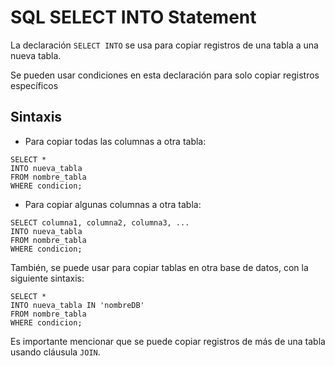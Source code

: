 # SQL SELECT INTO Statement

La declaración `SELECT INTO` se usa para copiar registros de una tabla a una nueva tabla.

Se pueden usar condiciones en esta declaración para solo copiar registros específicos

## Sintaxis

- Para copiar todas las columnas a otra tabla:

```
SELECT * 
INTO nueva_tabla 
FROM nombre_tabla
WHERE condicion;
```

- Para copiar algunas columnas a otra tabla:

```
SELECT columna1, columna2, columna3, ...
INTO nueva_tabla 
FROM nombre_tabla
WHERE condicion;
```

También, se puede usar para copiar tablas en otra base de datos, con la siguiente sintaxis:

```
SELECT * 
INTO nueva_tabla IN 'nombreDB'
FROM nombre_tabla
WHERE condicion;
```

Es importante mencionar que se puede copiar registros de más de una tabla usando cláusula `JOIN`.
